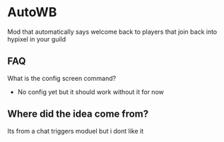 # AutoWB
Mod that automatically says welcome back to players that join back into hypixel in your guild

## FAQ

What is the config screen command?
 - No config yet but it should work without it for now
 
 
 ## Where did the idea come from?
 
 Its from a chat triggers moduel but i dont like it
